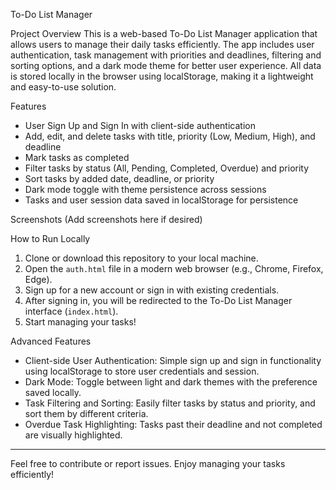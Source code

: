 To-Do List Manager

Project Overview
This is a web-based To-Do List Manager application that allows users to manage their daily tasks efficiently. The app includes user authentication, task management with priorities and deadlines, filtering and sorting options, and a dark mode theme for better user experience. All data is stored locally in the browser using localStorage, making it a lightweight and easy-to-use solution.

Features
- User Sign Up and Sign In with client-side authentication
- Add, edit, and delete tasks with title, priority (Low, Medium, High), and deadline
- Mark tasks as completed
- Filter tasks by status (All, Pending, Completed, Overdue) and priority
- Sort tasks by added date, deadline, or priority
- Dark mode toggle with theme persistence across sessions
- Tasks and user session data saved in localStorage for persistence

Screenshots
(Add screenshots here if desired)

How to Run Locally
1. Clone or download this repository to your local machine.
2. Open the `auth.html` file in a modern web browser (e.g., Chrome, Firefox, Edge).
3. Sign up for a new account or sign in with existing credentials.
4. After signing in, you will be redirected to the To-Do List Manager interface (`index.html`).
5. Start managing your tasks!

Advanced Features
- Client-side User Authentication: Simple sign up and sign in functionality using localStorage to store user credentials and session.
- Dark Mode: Toggle between light and dark themes with the preference saved locally.
- Task Filtering and Sorting: Easily filter tasks by status and priority, and sort them by different criteria.
- Overdue Task Highlighting: Tasks past their deadline and not completed are visually highlighted.

---

Feel free to contribute or report issues. Enjoy managing your tasks efficiently!
